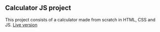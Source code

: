 ## Calculator JS project

This project consists of a calculator made from scratch in HTML, CSS and JS.
 [Live version](https://fioriandrea.github.io/calculator/)
